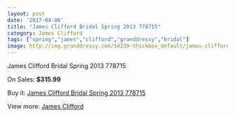 ```yaml
---
layout: post
date: '2017-04-06'
title: "James Clifford Bridal Spring 2013 778715"
category: James Clifford
tags: ["spring","james","clifford","granddressy","bridal"]
image: http://img.granddressy.com/14239-thickbox_default/james-clifford-bridal-spring-2013-778715.jpg
---
```

James Clifford Bridal Spring 2013 778715

On Sales: **$315.99**
<a href="https://www.granddressy.com/en/james-clifford/13292-james-clifford-bridal-spring-2013-778715.html"><amp-img layout="responsive" width="600" height="600" src="//img.granddressy.com/14239-thickbox_default/james-clifford-bridal-spring-2013-778715.jpg" alt="James Clifford Bridal Spring 2013 778715 0" /></a>

Buy it: [James Clifford Bridal Spring 2013 778715](https://www.granddressy.com/en/james-clifford/13292-james-clifford-bridal-spring-2013-778715.html "James Clifford Bridal Spring 2013 778715")

View more: [James Clifford](https://www.granddressy.com/en/321-james-clifford "James Clifford")